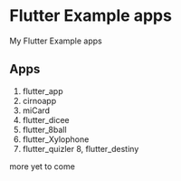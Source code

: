 # Flutter Example apps
My Flutter Example apps

## Apps
1. flutter_app
2. cirnoapp
3. miCard
4. flutter_dicee
5. flutter_8ball
6. flutter_Xylophone
7. flutter_quizler
8, flutter_destiny

more yet to come
